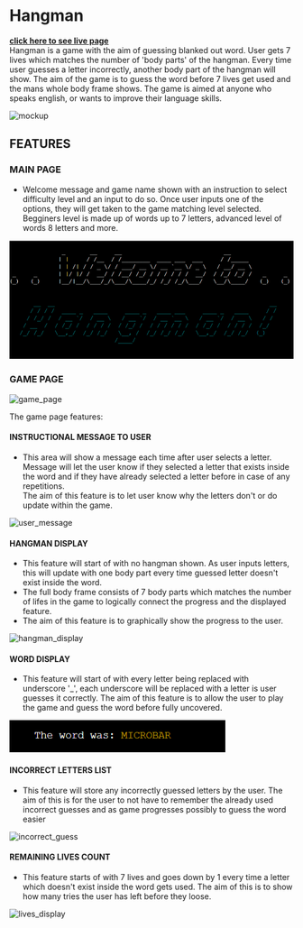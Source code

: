 # Hangman
[**click here to see live page**](https://word-hangman.herokuapp.com)
<br>
Hangman is a game with the aim of guessing blanked out word. User gets 7 lives which matches the number of 'body parts' of the hangman. Every time user guesses a letter incorrectly, another body part of the hangman will show. The aim of the game is to guess the word before 7 lives get used and the mans whole body frame shows. The game is aimed at anyone who speaks english, or wants to improve their language skills.

![mockup](assets/docs/mockup_techsini_screenshot.png)
## FEATURES
### MAIN PAGE
* Welcome message and game name shown with an instruction to select difficulty level and an input to do so. Once user inputs one of the options, they will get taken to the game matching level selected. Begginers level is made up of words up to 7 letters, advanced level of words 8 letters and more.

![main_header](assets/docs/main_header.png)

### GAME PAGE

![game_page](assets/docs/game_page.png)

The game page features:
#### INSTRUCTIONAL MESSAGE TO USER 
* This area will show a message each time after user selects a letter. Message will let the user know if they selected a letter that exists inside the word and if they have already selected a letter before in case of any repetitions.<br>
The aim of this feature is to let user know why the letters don't or do update within the game.

![user_message](assets/docs/user_message.png)
#### HANGMAN DISPLAY
* This feature will start of with no hangman shown. As user inputs letters, this will update with one body part every time guessed letter doesn't exist inside the word.
* The full body frame consists of 7 body parts which matches the number of lifes in the game to logically connect the progress and the displayed feature.
* The aim of this feature is to graphically show the progress to the user.
  
![hangman_display](assets/docs/hangman_display.png)
#### WORD DISPLAY
* This feature will start of with every letter being replaced with underscore '_', each underscore will be replaced with a letter is user guesses it correctly.
 The aim of this feature is to allow the user to play the game and guess the word before fully uncovered.

![word_display](assets/docs/word_display.png)
#### INCORRECT LETTERS LIST
* This feature will store any incorrectly guessed letters by the user.
 The aim of this is for the user to not have to remember the already used incorrect guesses  and as game progresses possibly to guess the word easier

![incorrect_guess](assets/docs/incorrect_guess.png)

#### REMAINING LIVES COUNT
* This feature starts of with 7 lives and goes down by 1 every time a letter which doesn't exist inside the word gets used. 
  The aim of this is to show how many tries the user has left before they loose.

![lives_display](assets/docs/lives_display.png)
